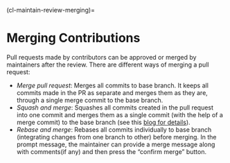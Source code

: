 (cl-maintain-review-merging)=
# Merging Contributions
Pull requests made by contributors can be approved or merged by maintainers after the review.
There are different ways of merging a pull request:
- *Merge pull request*: Merges all commits to base branch.
It keeps all commits made in the PR as separate and merges them as they are, through a single merge commit to the base branch.
- *Squash and merge*: Squashes all commits created in the pull request into one commit and merges them as a single commit (with the help of a merge commit) to the base branch (see this [blog for details](https://github.blog/2016-04-01-squash-your-commits/)).
- *Rebase and merge*: Rebases all commits individually to base branch (integrating changes from one branch to other) before merging.
In the prompt message, the maintainer can provide a merge message along with comments(if any) and then press the “confirm merge” button.
